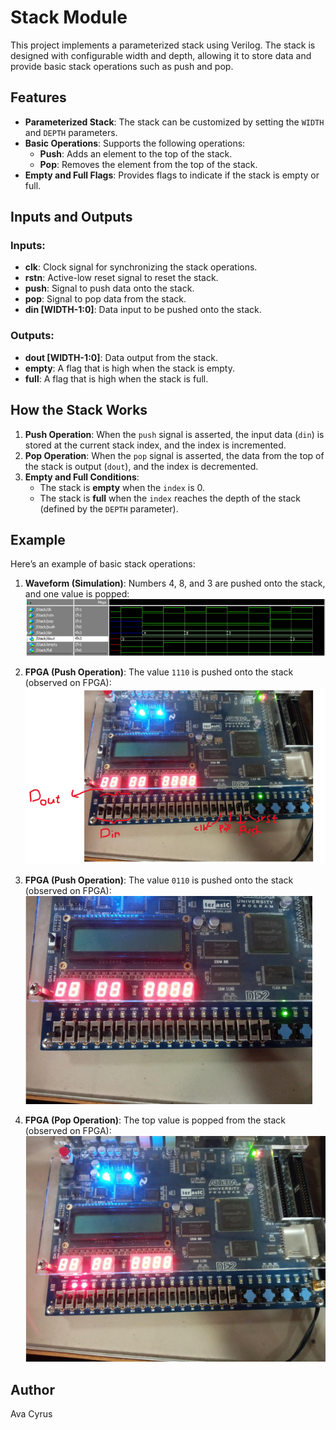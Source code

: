 # Stack Module

This project implements a parameterized stack using Verilog. The stack is designed with configurable width and depth, allowing it to store data and provide basic stack operations such as push and pop. 

## Features

- **Parameterized Stack**: The stack can be customized by setting the `WIDTH` and `DEPTH` parameters.
- **Basic Operations**: Supports the following operations:
  - **Push**: Adds an element to the top of the stack.
  - **Pop**: Removes the element from the top of the stack.
- **Empty and Full Flags**: Provides flags to indicate if the stack is empty or full.

## Inputs and Outputs

### Inputs:
- **clk**: Clock signal for synchronizing the stack operations.
- **rstn**: Active-low reset signal to reset the stack.
- **push**: Signal to push data onto the stack.
- **pop**: Signal to pop data from the stack.
- **din [WIDTH-1:0]**: Data input to be pushed onto the stack.

### Outputs:
- **dout [WIDTH-1:0]**: Data output from the stack.
- **empty**: A flag that is high when the stack is empty.
- **full**: A flag that is high when the stack is full.

## How the Stack Works

1. **Push Operation**: When the `push` signal is asserted, the input data (`din`) is stored at the current stack index, and the index is incremented.
2. **Pop Operation**: When the `pop` signal is asserted, the data from the top of the stack is output (`dout`), and the index is decremented.
3. **Empty and Full Conditions**:
   - The stack is **empty** when the `index` is 0.
   - The stack is **full** when the `index` reaches the depth of the stack (defined by the `DEPTH` parameter).

## Example

Here’s an example of basic stack operations:

1. **Waveform (Simulation)**: Numbers 4, 8, and 3 are pushed onto the stack, and one value is popped:
   ![Waveform](images/1.png)

2. **FPGA (Push Operation)**: The value `1110` is pushed onto the stack (observed on FPGA):
   ![FPGA Push](images/2.png)

3. **FPGA (Push Operation)**: The value `0110` is pushed onto the stack (observed on FPGA):
   ![FPGA Push](images/3.png)

4. **FPGA (Pop Operation)**: The top value is popped from the stack (observed on FPGA):
   ![FPGA Pop](images/4.png)


## Author

Ava Cyrus

